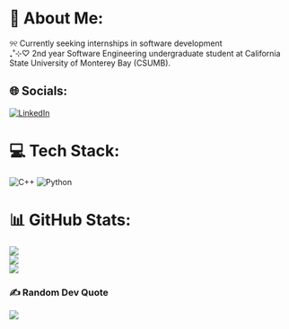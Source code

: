 # 💫 About Me:
୨୧ Currently seeking internships in software development<br>₊˚⊹♡ 2nd year Software Engineering undergraduate student at California State University of Monterey Bay (CSUMB).

## 🌐 Socials:
[![LinkedIn](https://img.shields.io/badge/LinkedIn-%230077B5.svg?logo=linkedin&logoColor=white)](https://linkedin.com/in/mikaela-lagumbay-96b432249)

# 💻 Tech Stack:
![C++](https://img.shields.io/badge/c++-%2300599C.svg?style=for-the-badge&logo=c%2B%2B&logoColor=white) ![Python](https://img.shields.io/badge/python-3670A0?style=for-the-badge&logo=python&logoColor=ffdd54)
# 📊 GitHub Stats:
![](https://github-readme-stats.vercel.app/api?username=mikalagumbay&theme=blueberry&hide_border=true&include_all_commits=true&count_private=true)<br/>
![](https://github-readme-streak-stats.herokuapp.com/?user=mikalagumbay&theme=blueberry&hide_border=true)<br/>
![](https://github-readme-stats.vercel.app/api/top-langs/?username=mikalagumbay&theme=blueberry&hide_border=true&include_all_commits=true&count_private=true&layout=compact)

### ✍️ Random Dev Quote
![](https://quotes-github-readme.vercel.app/api?type=horizontal&theme=dark)

<!-- Proudly created with GPRM ( https://gprm.itsvg.in ) -->

